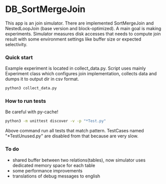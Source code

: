 # DB_SortMergeJoin
This app is an join simulator. There are implemented SortMergeJoin and NestedLoopJoin (base version and block-optimized). 
A main goal is making experiments. Simulator measures disk accesses that needs
to compute join result with some environment settings like buffer size or expected selectivity.     

### Quick start
Example experiment is located in collect_data.py. Script uses mainly Experiment class which configures join implementation, collects data and dumps it to output dir in csv format.

```bash
python3 collect_data.py
```

### How to run tests
Be careful with py-cache!
```bash
python3 -m unittest discover -v -p "*Test.py"
```
Above command run all tests that match pattern. TestCases named "*TestUnused.py" are disabled from that because are very slow.

### To do
- shared buffer between two relations(tables), now simulator uses dedicated memory space for each table
- some performance improvements
- translations of debug messages to english
